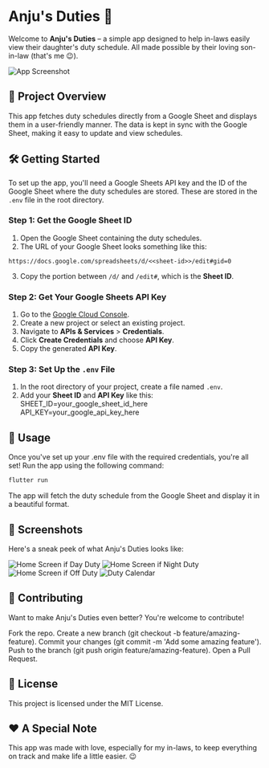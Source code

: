 # Anju's Duties 📅

Welcome to **Anju's Duties** – a simple app designed to help in-laws easily view their daughter's duty schedule. All made possible by their loving son-in-law (that's me 😉).

![App Screenshot](assets/images/splash_screen.png)

## 🎯 Project Overview

This app fetches duty schedules directly from a Google Sheet and displays them in a user-friendly manner. The data is kept in sync with the Google Sheet, making it easy to update and view schedules.

## 🛠️ Getting Started

To set up the app, you'll need a Google Sheets API key and the ID of the Google Sheet where the duty schedules are stored. These are stored in the `.env` file in the root directory.

### Step 1: Get the Google Sheet ID

1. Open the Google Sheet containing the duty schedules.
2. The URL of your Google Sheet looks something like this:

````
https://docs.google.com/spreadsheets/d/<<sheet-id>>/edit#gid=0
````
3. Copy the portion between `/d/` and `/edit#`, which is the **Sheet ID**.

### Step 2: Get Your Google Sheets API Key

1. Go to the [Google Cloud Console](https://console.cloud.google.com/).
2. Create a new project or select an existing project.
3. Navigate to **APIs & Services** > **Credentials**.
4. Click **Create Credentials** and choose **API Key**.
5. Copy the generated **API Key**.

### Step 3: Set Up the `.env` File

1. In the root directory of your project, create a file named `.env`.
2. Add your **Sheet ID** and **API Key** like this:
SHEET_ID=your_google_sheet_id_here
API_KEY=your_google_api_key_here

## 🚀 Usage
Once you've set up your .env file with the required credentials, you're all set! Run the app using the following command:

```bash
flutter run
```

The app will fetch the duty schedule from the Google Sheet and display it in a beautiful format.

## 📸 Screenshots

Here's a sneak peek of what Anju's Duties looks like:

![Home Screen if Day Duty](assets/images/screenshots/day_duty.png)
![Home Screen if Night Duty](assets/images/screenshots/night_duty.png)
![Home Screen if Off Duty](assets/images/screenshots/off_duty.png)
![Duty Calendar](assets/images/screenshots/duty_calendar.png)

## 🤝 Contributing

Want to make Anju's Duties even better? You're welcome to contribute!

Fork the repo.
Create a new branch (git checkout -b feature/amazing-feature).
Commit your changes (git commit -m 'Add some amazing feature').
Push to the branch (git push origin feature/amazing-feature).
Open a Pull Request.

## 📄 License

This project is licensed under the MIT License.

## ❤️ A Special Note

This app was made with love, especially for my in-laws, to keep everything on track and make life a little easier. 😉